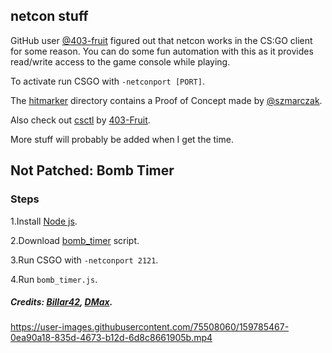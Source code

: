 ## netcon stuff

GitHub user [@403-fruit](https://github.com/403-Fruit) figured out that netcon works in the CS:GO client for some reason. You can do some fun automation with this as it provides read/write access to the game console while playing.

To activate run CSGO with `-netconport [PORT]`.

The [hitmarker](https://github.com/kkthxbye-code/csgo_bugs/tree/master/netcon_stuff/hitmarker) directory contains a Proof of Concept made by [@szmarczak](https://github.com/szmarczak).

Also check out [csctl](https://github.com/403-Fruit/csctl) by [403-Fruit](https://github.com/403-Fruit).

More stuff will probably be added when I get the time.

## Not Patched: Bomb Timer

### Steps
1.Install [Node js](https://nodejs.org/).

2.Download [bomb_timer](https://github.com/Billar42/csgo_bugs/tree/master/netcon_stuff/bomb_timer) script.

3.Run CSGO with `-netconport 2121`.

4.Run `bomb_timer.js`.
##### Credits: [Billar42](https://github.com/Billar42), [DMax](https://github.com/DMax-YT).


https://user-images.githubusercontent.com/75508060/159785467-0ea90a18-835d-4673-b12d-6d8c8661905b.mp4

